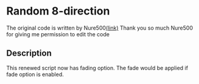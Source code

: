 # Random 8-direction
The original code is written by Nure500<a href="https://x.com/sdkd500/status/1084705524459819008">(link)</a>
Thank you so much Nure500 for giving me permission to edit the code

## Description
This renewed script now has fading option. The fade would be applied if fade option is enabled.
